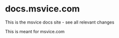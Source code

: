 # docs.msvice.com
This is the msvice docs site - see all relevant changes

This is meant for msvice.com
